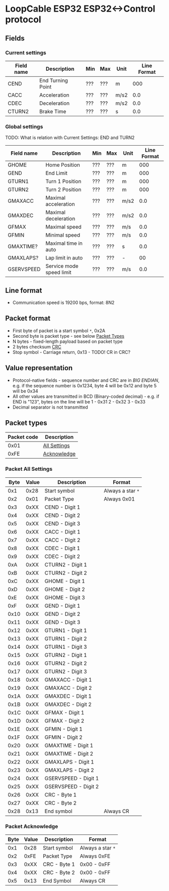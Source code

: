 # LoopCable ESP32 ESP32<->Control protocol

## Fields 

### Current settings

| Field name | Description              | Min | Max | Unit | Line Format | 
| ---------- | ------------------------ | --- | --- | ---- | ----------- |
| CEND       | End Turning Point        | ??? | ??? | m    | 000         |
| CACC       | Acceleration             | ??? | ??? | m/s2 | 0.0         |
| CDEC       | Deceleration             | ??? | ??? | m/s2 | 0.0         |
| CTURN2     | Brake Time               | ??? | ??? | s    | 0.0         |


### Global settings

TODO: What is relation with Current Settings: END and TURN2

| Field name | Description              | Min | Max | Unit | Line Format  | 
| ---------- | ------------------------ | --- | --- | ---- | -----------  |
| GHOME      | Home Position            | ??? | ??? | m    | 000          |
| GEND       | End Limit                | ??? | ??? | m    | 000          |
| GTURN1     | Turn 1 Position          | ??? | ??? | m    | 000          |
| GTURN2     | Turn 2 Position          | ??? | ??? | m    | 000          |
| GMAXACC    | Maximal acceleration     | ??? | ??? | m/s2 | 0.0          |
| GMAXDEC    | Maximal deceleration     | ??? | ??? | m/s2 | 0.0          |
| GFMAX      | Maximal speed            | ??? | ??? | m/s  | 0.0          |
| GFMIN      | Minimal speed            | ??? | ??? | m/s  | 0.0          |
| GMAXTIME?  | Maximal time in auto     | ??? | ??? | s    | 0.0          |
| GMAXLAPS?  | Lap limit in auto        | ??? | ??? | -    | 00           |
| GSERVSPEED | Service mode speed limit | ??? | ??? | m/s  | 0.0          |


## Line format
* Communication speed is 19200 bps, format: 8N2


## Packet format
* First byte of packet is a start symbol `*`, 0x2A
* Second byte is packet type - see below [Packet Types](#packet-types)
* N bytes - fixed-length payload based on packet type
* 2 bytes checksum [CRC](#checksum-calculation)
* Stop symbol - Carriage return, 0x13 - TODO! CR in CRC?

## Value representation
* Protocol-native fields - sequence number and CRC are in *BIG ENDIAN*, e.g. if the sequence number is 0x1234, byte 4
  will be 0x12 and byte 5 will be 0x34
* All other values are transmitted in BCD (Binary-coded decimal) - e.g. if END is "123", bytes on the line will be 
    1 - 0x31
    2 - 0x32
    3 - 0x33
* Decimal separator is not transmitted 


## Packet types
| Packet code   | Description                           |
| ------------- | ------------------------------------- |
| 0x01          | [All Settings](#packet-all-settings)  |  
| 0xFE          | [Acknowledge](#packet-acknowledge)    |


### Packet All Settings
| Byte  | Value |   Description         |   Format                  |
| ----- | ----- | --------------------- | ------------------------- |
| 0x1   | 0x28  | Start symbol          | Always a star `*`         |
| 0x2   | 0x01  | Packet Type           | Always 0x01               |
| 0x3   | 0xXX  | CEND - Digit 1        |                           |
| 0x4   | 0xXX  | CEND - Digit 2        |                           | 
| 0x5   | 0xXX  | CEND - Digit 3        |                           |
| 0x6   | 0xXX  | CACC - Digit 1        |                           |
| 0x7   | 0xXX  | CACC - Digit 2        |                           |
| 0x8   | 0xXX  | CDEC - Digit 1        |                           |
| 0x9   | 0xXX  | CDEC - Digit 2        |                           |
| 0xA   | 0xXX  | CTURN2 - Digit 1      |                           |
| 0xB   | 0xXX  | CTURN2 - Digit 2      |                           |
| 0xC   | 0xXX  | GHOME - Digit 1       |                           |
| 0xD   | 0xXX  | GHOME - Digit 2       |                           |
| 0xE   | 0xXX  | GHOME - Digit 3       |                           |
| 0xF   | 0xXX  | GEND - Digit 1        |                           |
| 0x10  | 0xXX  | GEND - Digit 2        |                           |
| 0x11  | 0xXX  | GEND - Digit 3        |                           |
| 0x12  | 0xXX  | GTURN1 - Digit 1      |                           |
| 0x13  | 0xXX  | GTURN1 - Digit 2      |                           |
| 0x14  | 0xXX  | GTURN1 - Digit 3      |                           |
| 0x15  | 0xXX  | GTURN2 - Digit 1      |                           |
| 0x16  | 0xXX  | GTURN2 - Digit 2      |                           |
| 0x17  | 0xXX  | GTURN2 - Digit 3      |                           |
| 0x18  | 0xXX  | GMAXACC - Digit 1     |                           |
| 0x19  | 0xXX  | GMAXACC - Digit 2     |                           |
| 0x1A  | 0xXX  | GMAXDEC - Digit 1     |                           |
| 0x1B  | 0xXX  | GMAXDEC - Digit 2     |                           |
| 0x1C  | 0xXX  | GFMAX - Digit 1       |                           |
| 0x1D  | 0xXX  | GFMAX - Digit 2       |                           |
| 0x1E  | 0xXX  | GFMIN - Digit 1       |                           |
| 0x1F  | 0xXX  | GFMIN - Digit 2       |                           |
| 0x20  | 0xXX  | GMAXTIME - Digit 1    |                           |
| 0x21  | 0xXX  | GMAXTIME - Digit 2    |                           |
| 0x22  | 0xXX  | GMAXLAPS - Digit 1    |                           |
| 0x23  | 0xXX  | GMAXLAPS - Digit 2    |                           |
| 0x24  | 0xXX  | GSERVSPEED - Digit 1  |                           |
| 0x25  | 0xXX  | GSERVSPEED - Digit 2  |                           |
| 0x26  | 0xXX  | CRC - Byte 1          |                           |
| 0x27  | 0xXX  | CRC - Byte 2          |                           |
| 0x28  | 0x13  | End symbol            | Always CR                 |


### Packet Acknowledge
| Byte  | Value |   Description         |   Format                  |
| ----- | ----- | --------------------- | ------------------------- |
| 0x1   | 0x28  | Start symbol          | Always a star `*`         |
| 0x2   | 0xFE  | Packet Type           | Always 0xFE               |
| 0x3   | 0xXX  | CRC - Byte 1          | 0x00 - 0xFF               |
| 0x4   | 0xXX  | CRC - Byte 2          | 0x00 - 0xFF               |
| 0x5   | 0x13  | End Symbol            | Always CR                 |







